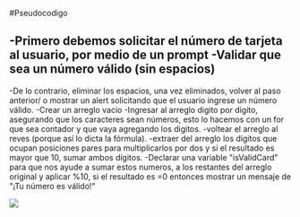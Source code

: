 #Pseudocodigo

-Primero debemos solicitar el número de tarjeta al usuario, por medio de un prompt
-Validar que sea un número válido (sin espacios)
-
-De lo contrario, eliminar los espacios, una vez eliminados, volver al paso anterior/ o mostrar un alert solicitando que el usuario ingrese un número válido.
-Crear un arreglo vacio
-Ingresar al arreglo digito por digito, asegurando que los caracteres sean números, esto lo hacemos con un for que sea contador y que vaya agregando los digitos.
-voltear el arreglo al reves (porque así lo dicta la fórmula).
-extraer del arreglo los digitos que ocupan posiciones pares para multiplicarlos por dos y si el resultado es mayor que 10, sumar ambos dígitos.
-Declarar una variable "isValidCard" para que nos ayude a sumar estos numeros, a los restantes del arreglo original y aplicar %10, si el resultado es =0 entonces mostrar un mensaje de "¡Tu número es válido!"

<img src="https://www.lucidchart.com/invitations/accept/3b0655be-7915-4871-be8c-fe5238454be3" />

